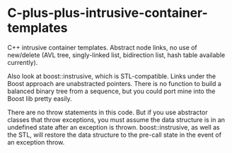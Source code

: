 # C-plus-plus-intrusive-container-templates
C++ intrusive container templates.  Abstract node links, no use of
new/delete (AVL tree, singly-linked list, bidirection list, hash table
available currently).

Also look at boost::instrusive, which is STL-compatible.  Links under the
Boost approach are unabstracted pointers.  There is no function to build
a balanced binary tree from a sequence, but you could port mine into the
Boost lib pretty easily.

There are no throw statements in this code.  But if you use abstractor
classes that throw exceptions, you must assume the data structure is in an
undefined state after an exception is thrown.  boost::instrusive, as well
as the STL, will restore the data structure to the pre-call state in the
event of an exception throw.
